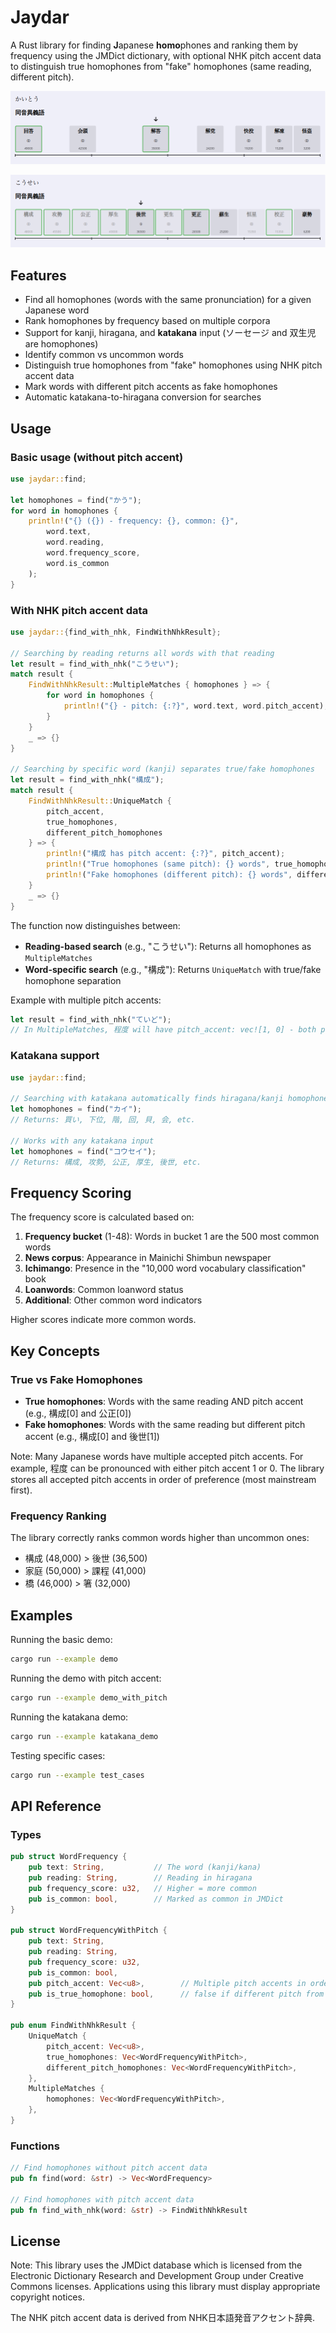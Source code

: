 # Jaydar

A Rust library for finding **J**apanese **homo**phones and ranking them by frequency using the JMDict dictionary, with optional NHK pitch accent data to distinguish true homophones from "fake" homophones (same reading, different pitch).

![demo 0](./homo-kaitou.png)

![demo 1](./homo-kousei.png)

## Features

- Find all homophones (words with the same pronunciation) for a given Japanese word
- Rank homophones by frequency based on multiple corpora
- Support for kanji, hiragana, and **katakana** input (ソーセージ and 双生児 are homophones)
- Identify common vs uncommon words
- Distinguish true homophones from "fake" homophones using NHK pitch accent data
- Mark words with different pitch accents as fake homophones
- Automatic katakana-to-hiragana conversion for searches

## Usage

### Basic usage (without pitch accent)

```rust
use jaydar::find;

let homophones = find("かう");
for word in homophones {
    println!("{} ({}) - frequency: {}, common: {}", 
        word.text, 
        word.reading, 
        word.frequency_score,
        word.is_common
    );
}
```

### With NHK pitch accent data

```rust
use jaydar::{find_with_nhk, FindWithNhkResult};

// Searching by reading returns all words with that reading
let result = find_with_nhk("こうせい");
match result {
    FindWithNhkResult::MultipleMatches { homophones } => {
        for word in homophones {
            println!("{} - pitch: {:?}", word.text, word.pitch_accent);
        }
    }
    _ => {}
}

// Searching by specific word (kanji) separates true/fake homophones
let result = find_with_nhk("構成");
match result {
    FindWithNhkResult::UniqueMatch { 
        pitch_accent, 
        true_homophones, 
        different_pitch_homophones 
    } => {
        println!("構成 has pitch accent: {:?}", pitch_accent);
        println!("True homophones (same pitch): {} words", true_homophones.len());
        println!("Fake homophones (different pitch): {} words", different_pitch_homophones.len());
    }
    _ => {}
}
```

The function now distinguishes between:
- **Reading-based search** (e.g., "こうせい"): Returns all homophones as `MultipleMatches`
- **Word-specific search** (e.g., "構成"): Returns `UniqueMatch` with true/fake homophone separation

Example with multiple pitch accents:
```rust
let result = find_with_nhk("ていど");
// In MultipleMatches, 程度 will have pitch_accent: vec![1, 0] - both pronunciations are valid
```

### Katakana support

```rust
use jaydar::find;

// Searching with katakana automatically finds hiragana/kanji homophones
let homophones = find("カイ");
// Returns: 買い, 下位, 階, 回, 貝, 会, etc.

// Works with any katakana input
let homophones = find("コウセイ");
// Returns: 構成, 攻勢, 公正, 厚生, 後世, etc.
```

## Frequency Scoring

The frequency score is calculated based on:

1. **Frequency bucket** (1-48): Words in bucket 1 are the 500 most common words
2. **News corpus**: Appearance in Mainichi Shimbun newspaper
3. **Ichimango**: Presence in the "10,000 word vocabulary classification" book
4. **Loanwords**: Common loanword status
5. **Additional**: Other common word indicators

Higher scores indicate more common words.

## Key Concepts

### True vs Fake Homophones

- **True homophones**: Words with the same reading AND pitch accent (e.g., 構成[0] and 公正[0])
- **Fake homophones**: Words with the same reading but different pitch accent (e.g., 構成[0] and 後世[1])

Note: Many Japanese words have multiple accepted pitch accents. For example, 程度 can be pronounced with either pitch accent 1 or 0. The library stores all accepted pitch accents in order of preference (most mainstream first).

### Frequency Ranking

The library correctly ranks common words higher than uncommon ones:
- 構成 (48,000) > 後世 (36,500)
- 家庭 (50,000) > 課程 (41,000)
- 橋 (46,000) > 箸 (32,000)

## Examples

Running the basic demo:

```bash
cargo run --example demo
```

Running the demo with pitch accent:

```bash
cargo run --example demo_with_pitch
```

Running the katakana demo:

```bash
cargo run --example katakana_demo
```

Testing specific cases:

```bash
cargo run --example test_cases
```

## API Reference

### Types

```rust
pub struct WordFrequency {
    pub text: String,           // The word (kanji/kana)
    pub reading: String,        // Reading in hiragana
    pub frequency_score: u32,   // Higher = more common
    pub is_common: bool,        // Marked as common in JMDict
}

pub struct WordFrequencyWithPitch {
    pub text: String,
    pub reading: String,
    pub frequency_score: u32,
    pub is_common: bool,
    pub pitch_accent: Vec<u8>,        // Multiple pitch accents in order of preference
    pub is_true_homophone: bool,      // false if different pitch from query
}

pub enum FindWithNhkResult {
    UniqueMatch {
        pitch_accent: Vec<u8>,
        true_homophones: Vec<WordFrequencyWithPitch>,
        different_pitch_homophones: Vec<WordFrequencyWithPitch>,
    },
    MultipleMatches {
        homophones: Vec<WordFrequencyWithPitch>,
    },
}
```

### Functions

```rust
// Find homophones without pitch accent data
pub fn find(word: &str) -> Vec<WordFrequency>

// Find homophones with pitch accent data
pub fn find_with_nhk(word: &str) -> FindWithNhkResult
```

## License

Note: This library uses the JMDict database which is licensed from the Electronic Dictionary Research and Development Group under Creative Commons licenses. Applications using this library must display appropriate copyright notices.

The NHK pitch accent data is derived from NHK日本語発音アクセント辞典.
